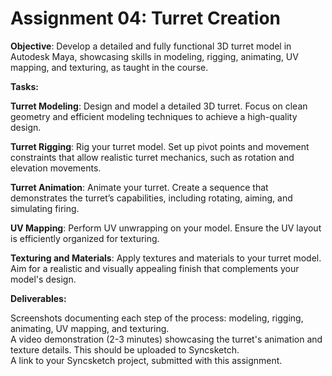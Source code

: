 # Assignment 04: Turret Creation

<p><strong>Objective</strong>: Develop a detailed and fully functional 3D turret model in Autodesk Maya, showcasing skills in modeling, rigging, animating, UV mapping, and texturing, as taught in the course.</p>
<p><strong>Tasks:</strong></p>
<p><strong>Turret Modeling</strong>: Design and model a detailed 3D turret. Focus on clean geometry and efficient modeling techniques to achieve a high-quality design.</p>
<p><strong>Turret Rigging</strong>: Rig your turret model. Set up pivot points and movement constraints that allow realistic turret mechanics, such as rotation and elevation movements.</p>
<p><strong>Turret Animation</strong>: Animate your turret. Create a sequence that demonstrates the turret’s capabilities, including rotating, aiming, and simulating firing.</p>
<p><strong>UV Mapping</strong>: Perform UV unwrapping on your model. Ensure the UV layout is efficiently organized for texturing.</p>
<p><strong>Texturing and Materials</strong>: Apply textures and materials to your turret model. Aim for a realistic and visually appealing finish that complements your model's design.</p>
<p><strong>Deliverables:</strong></p>
<p>Screenshots documenting each step of the process: modeling, rigging, animating, UV mapping, and texturing.<br>A video demonstration (2-3 minutes) showcasing the turret's animation and texture details. This should be uploaded to Syncsketch.<br>A link to your Syncsketch project, submitted with this assignment.</p>